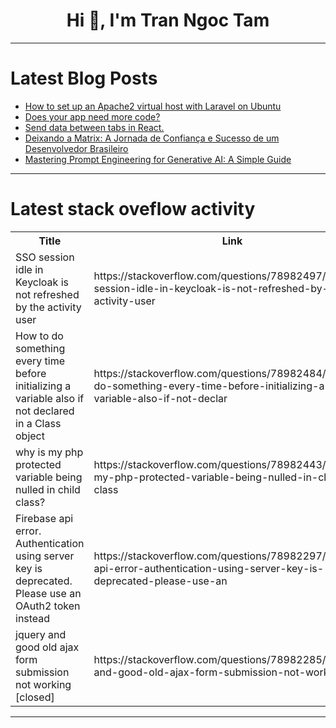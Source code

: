 <h1 align="center">Hi 👋, I'm Tran Ngoc Tam</h1>

---

# Latest Blog Posts 
<!-- BLOG-POST-LIST:START -->
- [How to set up an Apache2 virtual host with Laravel on Ubuntu](https://dev.to/jrius4/how-to-set-up-an-apache2-virtual-host-with-laravel-on-ubuntu-1n7d)
- [Does your app need more code?](https://dev.to/polipo_gio/does-your-app-need-more-code-5803)
- [Send data between tabs in React.](https://dev.to/maqs/send-data-between-tabs-in-react-obk)
- [Deixando a Matrix: A Jornada de Confiança e Sucesso de um Desenvolvedor Brasileiro](https://dev.to/marcelxv/deixando-a-matrix-a-jornada-de-confianca-e-sucesso-de-um-desenvolvedor-brasileiro-3f32)
- [Mastering Prompt Engineering for Generative AI: A Simple Guide](https://dev.to/krupeshvithlani/mastering-prompt-engineering-for-generative-ai-a-simple-guide-5e26)
<!-- BLOG-POST-LIST:END -->

---

# Latest stack oveflow activity
<table>
  <tr><th>Title</th><th>Link</th></tr>
  <!-- STACKOVERFLOW:START --><tr><td>SSO session idle in Keycloak is not refreshed by the activity user</td><td>https://stackoverflow.com/questions/78982497/sso-session-idle-in-keycloak-is-not-refreshed-by-the-activity-user</td></tr><tr><td>How to do something every time before initializing a variable also if not declared in a Class object</td><td>https://stackoverflow.com/questions/78982484/how-to-do-something-every-time-before-initializing-a-variable-also-if-not-declar</td></tr><tr><td>why is my php protected variable being nulled in child class?</td><td>https://stackoverflow.com/questions/78982443/why-is-my-php-protected-variable-being-nulled-in-child-class</td></tr><tr><td>Firebase api error. Authentication using server key is deprecated. Please use an OAuth2 token instead</td><td>https://stackoverflow.com/questions/78982297/firebase-api-error-authentication-using-server-key-is-deprecated-please-use-an</td></tr><tr><td>jquery and good old ajax form submission not working [closed]</td><td>https://stackoverflow.com/questions/78982285/jquery-and-good-old-ajax-form-submission-not-working</td></tr><!-- STACKOVERFLOW:END -->
</table>

---


